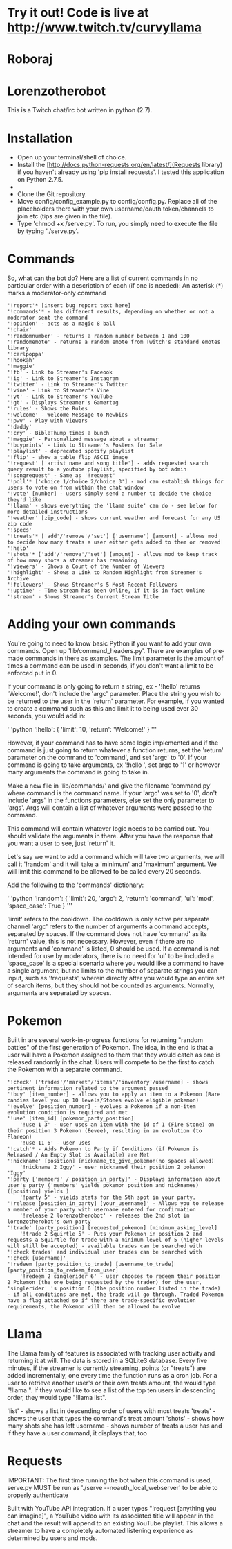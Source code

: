 Try it out! Code is live at
http://www.twitch.tv/curvyllama
===============================

Roboraj
=======

Lorenzotherobot
===============

This is a Twitch chat/irc bot written in python (2.7).

Installation
============
* Open up your terminal/shell of choice.
* Install the [http://docs.python-requests.org/en/latest/](Requests library) if you haven't already using 'pip install requests'. I tested this application on Python 2.7.5.
* 
* Clone the Git repository.
* Move config/config_example.py to config/config.py. Replace all of the placeholders there with your own username/oauth token/channels to join etc (tips are given in the file).
* Type 'chmod +x /serve.py'. To run, you simply need to execute the file by typing './serve.py'.


Commands
========

So, what can the bot do? Here are a list of current commands in no particular order with a description of each (if one is needed):
An asterisk (*) marks a moderator-only command

    '!report'* [insert bug report text here]
    '!commands'* - has different results, depending on whether or not a moderator sent the command
    '!opinion' - acts as a magic 8 ball
    '!chair'
    '!randomnumber' - returns a random number between 1 and 100
    '!randomemote' - returns a random emote from Twitch's standard emotes library
    '!carlpoppa'
    '!hookah'
    '!maggie'
    '!fb' - Link to Streamer's Faceook
    '!ig' - Link to Streamer's Instagram
    '!twitter' - Link to Streamer's Twitter
    '!vine' - Link to Streamer's Vine
    '!yt' - Link to Streamer's YouTube
    '!gt' - Displays Streamer's Gamertag
    '!rules' - Shows the Rules
    '!welcome' - Welcome Message to Newbies
    '!pwv' - Play with Viewers
    '!daddy'
    '!cry' - BibleThump times a bunch
    '!maggie' - Personalized message about a streamer
    '!buyprints' - Link to Streamer's Posters for Sale
    '!playlist' - deprecated spotify playlist
    '!flip' - show a table flip ASCII image
    '!request' ['artist name and song title'] - adds requested search query result to a youtube playlist, specified by bot admin
    '!songrequest' - Same as '!request'
    '!poll'* ['choice 1/choice 2/choice 3'] - mod can establish things for users to vote on from within the chat window
    '!vote' [number] - users simply send a number to decide the choice they'd like
    '!llama' - shows everything the 'llama suite' can do - see below for more detailed instructions
    '!weather' [zip_code] - shows current weather and forecast for any US zip code
    '!specs'
    '!treats'* ['add'/'remove'/'set'] ['username'] [amount] - allows mod to decide how many treats a user either gets added to them or removed
    '!help'
    '!shots'* ['add'/'remove'/'set'] [amount] - allows mod to keep track of how many shots a streamer has remaining
    '!viewers' - Shows a Count of the Number of Viewers
    '!highlight' - Shows a Link to Random Highlight from Streamer's Archive
    '!followers' - Shows Streamer's 5 Most Recent Followers
    '!uptime' - Time Stream has been Online, if it is in fact Online
    '!stream' - Shows Streamer's Current Stream Title

Adding your own commands
========================

You're going to need to know basic Python if you want to add your own commands. Open up 'lib/command_headers.py'. There are examples of pre-made commands in there as examples. The limit parameter is the amount of times a command can be used in seconds, if you don't want a limit to be enforced put in 0.

If your command is only going to return a string, ex - '!hello' returns 'Welcome!', don't include the 'argc' parameter. Place the string you wish to be returned to the user in the 'return' parameter. For example, if you wanted to create a command such as this and limit it to being used ever 30 seconds, you would add in:

'''python
'!hello': {
		'limit': 10,
		'return': 'Welcome!'
}
'''

However, if your command has to have some logic implemented and if the command is just going to return whatever a function returns, set the 'return' parameter on the command to 'command', and set 'argc' to '0'. If your command is going to take arguments, ex '!hello <name>', set argc to '1' or however many arguments the command is going to take in.

Make a new file in 'lib/commands/' and give the filename 'command.py' where command is the command name. If your 'argc' was set to '0', don't include 'args' in the functions parameters, else set the only parameter to 'args'. Args will contain a list of whatever arguments were passed to the command.

This command will contain whatever logic needs to be carried out. You should validate the arguments in there. After you have the response that you want a user to see, just 'return' it.

Let's say we want to add a command which will take two arguments, we will call it '!random' and it will take a 'minimum' and 'maximum' argument. We will limit this command to be allowed to be called every 20 seconds.

Add the following to the 'commands' dictionary:

'''python
'!random': {
		'limit': 20,
		'argc': 2,
		'return': 'command',
		'ul': 'mod',
		'space_case': True
}
'''

'limit' refers to the cooldown. The cooldown is only active per separate channel
'argc' refers to the number of arguments a command accepts, separated by spaces. If the command does not have 'command' as its 'return' value, this is not necessary. However, even if there are no arguments and 'command' is listed, 0 should be used.
If a command is not intended for use by moderators, there is no need for 'ul' to be included
a 'space_case' is a special scenario where you would like a command to have a single argument, but no limits to the number of separate strings you can input, such as '!requests', wherein directly after you would type an entire set of search items, but they should not be counted as arguments. Normally, arguments are separated by spaces.

Pokemon
=======

Built in are several work-in-progress functions for returning "random battles" of the first generation of Pokemon. The idea, in the end is that a user will have a Pokemon assigned to them that they would catch as one is released randomly in the chat. Users will compete to be the first to catch the Pokemon with a separate command.

    '!check' ['trades'/'market'/'items'/'inventory'/username] - shows pertinent information related to the argument passed
    '!buy' [item_number] - allows you to apply an item to a Pokemon (Rare candies level you up 10 levels/Stones evolve eligible pokemon)
    '!evolve' [position_number] - evolves a Pokemon if a non-item evolution condition is required and met
    '!use' [item_id] [pokemon_party_position]
        '!use 1 3' - user uses an item with the id of 1 (Fire Stone) on their position 3 Pokemon (Eevee), resulting in an evolution (to Flareon)
        '!use 11 6' - user uses 
    '!catch'* - Adds Pokemon to Party if Conditions (if Pokemon is Released / An Empty Slot is Available) are Met
    '!nickname' [position] [nickname_to_give_pokemon(no spaces allowed)
        '!nickname 2 Iggy' - user nicknamed their position 2 pokemon 'Iggy'
    '!party ['members' / position_in_party]' - Displays information about user's party ('members' yields pokemon position and nicknames)([position] yields )
    	'!party 5' - yields stats for the 5th spot in your party.
    '!release [position_in_party] [your_username]' - Allows you to release a member of your party with username entered for confirmation
    	'!release 2 lorenzotherobot' - releases the 2nd slot in lorenzotherobot's own party
    '!trade' [party_position] [requested_pokemon] [minimum_asking_level]
        '!trade 2 Squirtle 5' - Puts your Pokemon in position 2 and requests a Squirtle for trade with a minimum level of 5 (higher levels will still be accepted) - available trades can be searched with '!check trades' and individual user trades can be searched with '!check [username]'
    '!redeem [party_position_to_trade] [username_to_trade] [party_position_to_redeem_from_user]
        '!redeem 2 singlerider 6' - user chooses to redeem their position 2 Pokemon (the one being requested by the trader) for the user, 'singlerider' 's position 6 (the position number listed in the trade) - if all conditions are met, the trade will go through. Traded Pokemon have a flag attached so if there are trade-specific evolution requirements, the Pokemon will then be allowed to evolve

Llama
=====

The Llama family of features is associated with tracking user activity and returning it at will. The data is stored in a SQLite3 database. Every five minutes, if the streamer is currently streaming, points (or "treats") are added incrementally, one every time the function runs as a cron job. For a user to retrieve another user's or their own treats amount, the would type "!llama <username>". If they would like to see a list of the top ten users in descending order, they would type "!llama list".

'list' - shows a list in descending order of users with most treats
'treats' - shows the user that types the command's treat amount
'shots' - shows how many shots she has left
username - shows number of treats a user has and if they have a user command, it displays that, too

Requests
========

IMPORTANT: The first time running the bot when this command is used, serve.py MUST be run as './serve --noauth_local_webserver' to be able to properly authenticate

Built with YouTube API integration. If a user types "!request [anything you can imagine]", a YouTube video with its associated title will appear in the chat and the result will append to an existing YouTube playlist. This allows a streamer to have a completely automated listening experience as determined by users and mods.
